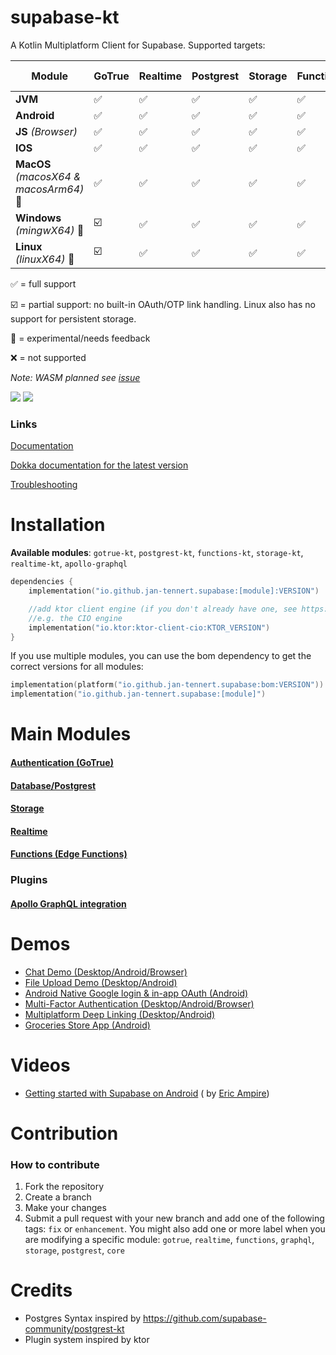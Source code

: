 # supabase-kt

A Kotlin Multiplatform Client for Supabase.
Supported targets:

| **Module**                              | **GoTrue** | **Realtime** | **Postgrest** | **Storage** | **Functions** | **Apollo-GraphQL** |
|-----------------------------------------|------------|--------------|---------------|-------------|---------------|--------------------|
| **JVM**                                 | ✅          | ✅            | ✅             | ✅           | ✅             | ✅                  |
| **Android**                             | ✅          | ✅            | ✅             | ✅           | ✅             | ✅                  |
| **JS** *(Browser)*                      | ✅          | ✅            | ✅             | ✅           | ✅             | ✅                  |
| **IOS**                                 | ✅          | ✅            | ✅             | ✅           | ✅             | ✅                  |
| **MacOS**  *(macosX64 & macosArm64)* 🚧 | ✅          | ✅            | ✅             | ✅           | ✅             | ✅                  |
| **Windows** *(mingwX64)*   🚧           | ☑️         | ✅            | ✅             | ✅           | ✅             | ❌                  |
| **Linux** *(linuxX64)*  🚧              | ☑️         | ✅            | ✅             | ✅           | ✅             | ❌                  |

✅ = full support

☑️ = partial support: no built-in OAuth/OTP link handling. Linux also has no support for persistent storage.

🚧 = experimental/needs feedback

❌ = not supported

*Note: WASM planned see [issue](https://github.com/supabase-community/supabase-kt/issues/86)*

[![](https://img.shields.io/github/release/supabase-community/supabase-kt?label=stable)](https://github.com/supabase-community/supabase-kt/releases) [![](https://img.shields.io/maven-central/v/io.github.jan-tennert.supabase/supabase-kt?label=experimental)](https://central.sonatype.com/search?q=io.github.jan.supabase&smo=true)

### Links

[Documentation](https://supabase.com/docs/reference/kotlin/introduction)

[Dokka documentation for the latest version](https://supabase-community.github.io/supabase-kt/)

[Troubleshooting](https://github.com/supabase-community/supabase-kt/wiki/Troubleshooting)

# Installation

**Available modules**: `gotrue-kt`, `postgrest-kt`, `functions-kt`, `storage-kt`, `realtime-kt`, `apollo-graphql`

```kotlin
dependencies {
    implementation("io.github.jan-tennert.supabase:[module]:VERSION")

    //add ktor client engine (if you don't already have one, see https://ktor.io/docs/http-client-engines.html for all engines)
    //e.g. the CIO engine
    implementation("io.ktor:ktor-client-cio:KTOR_VERSION")
}
```

If you use multiple modules, you can use the bom dependency to get the correct versions for all
modules:

```kotlin
implementation(platform("io.github.jan-tennert.supabase:bom:VERSION"))
implementation("io.github.jan-tennert.supabase:[module]")
```

# Main Modules

#### [Authentication (GoTrue)](/GoTrue)

#### [Database/Postgrest](/Postgrest)

#### [Storage](/Storage)

#### [Realtime](/Realtime)

#### [Functions (Edge Functions)](/Functions)

### Plugins

#### [Apollo GraphQL integration](/plugins/ApolloGraphQL)

# Demos

- [Chat Demo (Desktop/Android/Browser)](https://github.com/supabase-community/supabase-kt/tree/master/demos/chat-demo-mpp)
- [File Upload Demo (Desktop/Android)](https://github.com/supabase-community/supabase-kt/tree/master/demos/file-upload)
- [Android Native Google login & in-app OAuth (Android)](https://github.com/supabase-community/supabase-kt/tree/master/demos/android-login)
- [Multi-Factor Authentication (Desktop/Android/Browser)](https://github.com/supabase-community/supabase-kt/tree/master/demos/multi-factor-authentication)
- [Multiplatform Deep Linking (Desktop/Android)](https://github.com/supabase-community/supabase-kt/tree/master/demos/multiplatform-deeplinks)
- [Groceries Store App (Android)](https://github.com/hieuwu/android-groceries-store)

# Videos

- [Getting started with Supabase on Android](https://www.youtube.com/watch?v=SGr73sWMX6w) (
  by [Eric Ampire](https://www.youtube.com/@eric-ampire))

# Contribution

### How to contribute

1. Fork the repository
2. Create a branch
3. Make your changes
4. Submit a pull request with your new branch and add one of the following tags: `fix`
   or `enhancement`. You might also add one or more label when you are modifying a specific
   module: `gotrue`, `realtime`, `functions`, `graphql`, `storage`, `postgrest`, `core`

# Credits

- Postgres Syntax inspired by https://github.com/supabase-community/postgrest-kt
- Plugin system inspired by ktor
